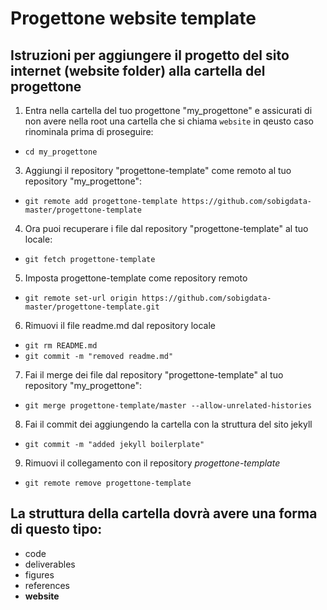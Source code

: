 # Progettone website template
## Istruzioni per aggiungere il progetto del sito internet (website folder) alla cartella del progettone

1. Entra nella cartella del tuo progettone "my_progettone" e assicurati di non avere nella root una cartella che si chiama `website` in qeusto caso rinominala prima di proseguire:
  - `cd my_progettone`

3. Aggiungi il repository "progettone-template" come remoto al tuo repository "my_progettone":
  - `git remote add progettone-template https://github.com/sobigdata-master/progettone-template`


4. Ora puoi recuperare i file dal repository "progettone-template" al tuo locale:
  - `git fetch progettone-template`


5. Imposta progettone-template come repository remoto
  - `git remote set-url origin https://github.com/sobigdata-master/progettone-template.git`


6. Rimuovi il file readme.md dal repository locale
  - `git rm README.md`
  - `git commit -m "removed readme.md"`


7. Fai il merge dei file dal repository "progettone-template" al tuo repository "my_progettone":
  - `git merge progettone-template/master --allow-unrelated-histories`


8. Fai il commit dei aggiungendo la cartella con la struttura del sito jekyll
  - `git commit -m "added jekyll boilerplate"`

9. Rimuovi il collegamento con il repository *progettone-template*
  - `git remote remove progettone-template`

## La struttura della cartella dovrà avere una forma di questo tipo:
- code
- deliverables
- figures
- references
- **website**
